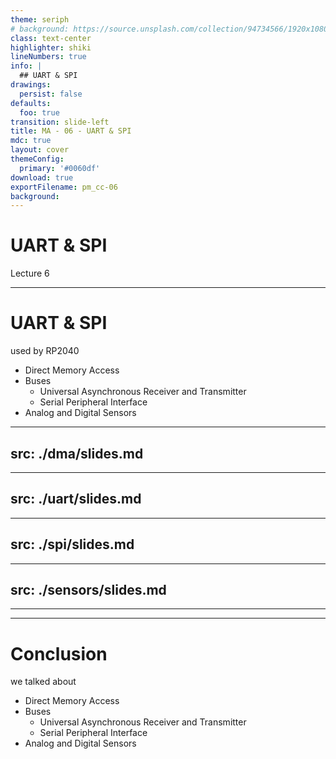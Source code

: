 ```yaml
---
theme: seriph
# background: https://source.unsplash.com/collection/94734566/1920x1080
class: text-center
highlighter: shiki
lineNumbers: true
info: |
  ## UART & SPI
drawings:
  persist: false
defaults:
  foo: true
transition: slide-left
title: MA - 06 - UART & SPI
mdc: true
layout: cover
themeConfig:
  primary: '#0060df'
download: true
exportFilename: pm_cc-06
background:
---
```


# UART & SPI
Lecture 6

---

# UART & SPI
used by RP2040

- Direct Memory Access
- Buses
  - Universal Asynchronous Receiver and Transmitter
  - Serial Peripheral Interface
- Analog and Digital Sensors

<!-- DMA -->

---
src: ./dma/slides.md
---

<!-- UART -->

---
src: ./uart/slides.md
---

<!-- SPI -->

---
src: ./spi/slides.md
---

<!-- Sensors -->

---
src: ./sensors/slides.md
---

---
---
# Conclusion
we talked about

- Direct Memory Access
- Buses
  - Universal Asynchronous Receiver and Transmitter
  - Serial Peripheral Interface
- Analog and Digital Sensors
